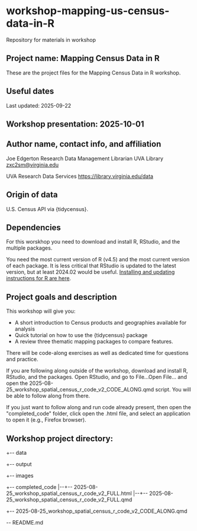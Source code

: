 # workshop-mapping-us-census-data-in-R
Repository for materials in workshop 

## Project name: Mapping Census Data in R
These are the project files for the Mapping Census Data in R workshop.

## Useful dates
Last updated: 2025-09-22

## Workshop presentation: 2025-10-01

## Author name, contact info, and affiliation
Joe Edgerton
Research Data Management Librarian
UVA Library
zxc2sm@virginia.edu

UVA Research Data Services
https://library.virginia.edu/data

## Origin of data
U.S. Census API via {tidycensus}.

## Dependencies
For this worskhop you need to download and install R, RStudio, and the multiple packages.

You need the most current version of R (v4.5) and the most current version of each package. It is less critical that RStudio is updated to the latest version, but at least 2024.02 would be useful. [Installing and updating instructions for R are here](https://uvastatlab.github.io/install_r/).

## Project goals and description
This workshop will give you:
- A short introduction to Census products and geographies available for analysis
- Quick tutorial on how to use the {tidycensus} package
- A review three thematic mapping packages to compare features.

There will be code-along exercises as well as dedicated time for questions and practice.

If you are following along outside of the workshop, download and install R, RStudio, and the packages. Open RStudio, and go to File...Open File... and open the 2025-08-25_workshop_spatial_census_r_code_v2_CODE_ALONG.qmd script. You will be able to follow along from there.

If you just want to follow along and run code already present, then open the "completed_code" folder, click open the .html file, and select an application to open it (e.g., Firefox browser).

## Workshop project directory:

+-- data

+-- output

+-- images

+-- completed_code
|--+-- 2025-08-25_workshop_spatial_census_r_code_v2_FULL.html
|--+-- 2025-08-25_workshop_spatial_census_r_code_v2_FULL.qmd

+-- 2025-08-25_workshop_spatial_census_r_code_v2_CODE_ALONG.qmd

\-- README.md
